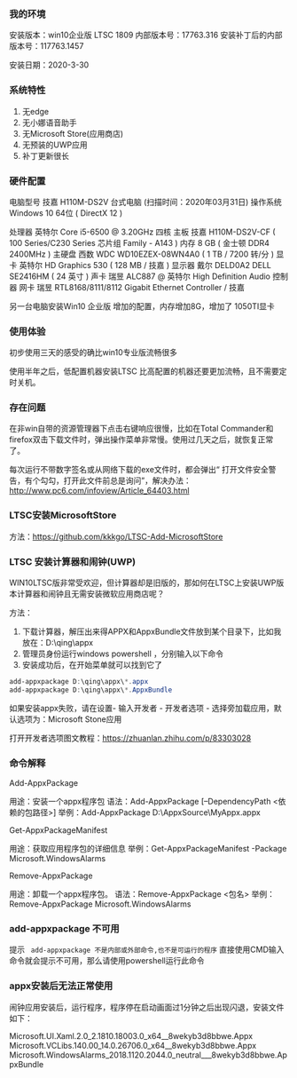 ### 我的环境

安装版本：win10企业版 LTSC 1809 内部版本号：17763.316 安装补丁后的内部版本号：117763.1457

安装日期：2020-3-30

###  系统特性

1. 无edge
2. 无小娜语音助手
3. 无Microsoft Store(应用商店)
4. 无预装的UWP应用
5. 补丁更新很长



###  硬件配置

电脑型号	技嘉 H110M-DS2V 台式电脑  (扫描时间：2020年03月31日)
操作系统	Windows 10 64位 ( DirectX 12 )
	
处理器	英特尔 Core i5-6500 @ 3.20GHz 四核
主板	技嘉 H110M-DS2V-CF ( 100 Series/C230 Series 芯片组 Family - A143 )
内存	8 GB ( 金士顿 DDR4 2400MHz )
主硬盘	西数 WDC WD10EZEX-08WN4A0 ( 1 TB / 7200 转/分 )
显卡	英特尔 HD Graphics 530 ( 128 MB / 技嘉 )
显示器	戴尔 DELD0A2 DELL SE2416HM ( 24 英寸  )
声卡	瑞昱 ALC887 @ 英特尔 High Definition Audio 控制器
网卡	瑞昱 RTL8168/8111/8112 Gigabit Ethernet Controller / 技嘉

另一台电脑安装Win10 企业版 增加的配置，内存增加8G，增加了 1050TI显卡



### 使用体验

初步使用三天的感受的确比win10专业版流畅很多

使用半年之后，低配置机器安装LTSC 比高配置的机器还要更加流畅，且不需要定时关机。



### 存在问题

在非win自带的资源管理器下点击右键响应很慢，比如在Total Commander和firefox双击下载文件时，弹出操作菜单非常慢。使用过几天之后，就恢复正常了。



每次运行不带数字签名或从网络下载的exe文件时，都会弹出“ 打开文件安全警告，有个勾勾，打开此文件前总是询问”，解决办法：http://www.pc6.com/infoview/Article_64403.html

### LTSC安装MicrosoftStore

方法：https://github.com/kkkgo/LTSC-Add-MicrosoftStore

### LTSC  安装计算器和闹钟(UWP)

WIN10LTSC版非常受欢迎，但计算器却是旧版的，那如何在LTSC上安装UWP版本计算器和闹钟且无需安装微软应用商店呢？

方法：

1. 下载计算器，解压出来得APPX和AppxBundle文件放到某个目录下，比如我放在：D:\qing\appx
2. 管理员身份运行windows powershell ，分别输入以下命令
3. 安装成功后，在开始菜单就可以找到它了

```powershell
add-appxpackage D:\qing\appx\*.appx
add-appxpackage D:\qing\appx\*.AppxBundle
```



如果安装appx失败，请在设置- 输入开发者  - 开发者选项 - 选择旁加载应用，默认选项为：Microsoft Stone应用

打开开发者选项图文教程：https://zhuanlan.zhihu.com/p/83303028

### 命令解释

Add-AppxPackage

用途：安装一个appx程序包
语法：Add-AppxPackage [–DependencyPath <依赖的包路径>]
举例：Add-AppxPackage D:\AppxSource\MyAppx.appx

Get-AppxPackageManifest

用途：获取应用程序包的详细信息
举例：Get-AppxPackageManifest -Package Microsoft.WindowsAlarms

Remove-AppxPackage

用途：卸载一个appx程序包。
语法：Remove-AppxPackage <包名>
举例：Remove-AppxPackage Microsoft.WindowsAlarms

### add-appxpackage 不可用

提示 ` add-appxpackage 不是内部或外部命令,也不是可运行的程序` 直接使用CMD输入命令就会提示不可用，那么请使用powershell运行此命令

### appx安装后无法正常使用

闹钟应用安装后，运行程序，程序停在启动画面过1分钟之后出现闪退，安装文件如下：

Microsoft.UI.Xaml.2.0_2.1810.18003.0_x64__8wekyb3d8bbwe.Appx
Microsoft.VCLibs.140.00_14.0.26706.0_x64__8wekyb3d8bbwe.Appx
Microsoft.WindowsAlarms_2018.1120.2044.0_neutral___8wekyb3d8bbwe.AppxBundle